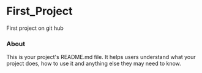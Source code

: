 First_Project
=============

First project on git hub

### About

This is your project's README.md file. It helps users understand what your
project does, how to use it and anything else they may need to know.